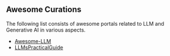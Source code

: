 
## Awesome Curations

The following list consists of awesome portals related to LLM and Generative AI in various aspects.

- [Awesome-LLM](https://github.com/Hannibal046/Awesome-LLM/tree/main)
- [LLMsPracticalGuide](https://github.com/Mooler0410/LLMsPracticalGuide)
